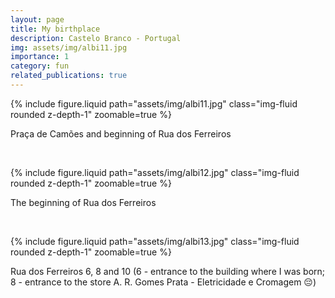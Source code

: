 ```yaml
---
layout: page
title: My birthplace
description: Castelo Branco - Portugal
img: assets/img/albi11.jpg
importance: 1
category: fun
related_publications: true
---
```


<div class="row mt-3">
    <div class="col-sm-16 mt-3 mt-md-0">
        {% include figure.liquid path="assets/img/albi11.jpg" class="img-fluid rounded z-depth-1" zoomable=true %}
    </div>
</div>

Praça de Camões and beginning of Rua dos Ferreiros

&nbsp;

<div class="row mt-3">
    <div class="col-sm-20 mt-3 mt-md-0">
        {% include figure.liquid path="assets/img/albi12.jpg" class="img-fluid rounded z-depth-1" zoomable=true %}
    </div>
</div>

The beginning of Rua dos Ferreiros

&nbsp;

<div class="row mt-3">
    <div class="col-sm-16 mt-3 mt-md-0">
        {% include figure.liquid path="assets/img/albi13.jpg" class="img-fluid rounded z-depth-1" zoomable=true %}
    </div>
</div>

Rua dos Ferreiros 6, 8 and 10 (6 - entrance to the building where I was born; 8 - entrance to the store A. R. Gomes Prata - Eletricidade e Cromagem 😔)

&nbsp;

<script src="https://giscus.app/client.js"
        data-repo="pratajo/pratajo.github.io"
        data-repo-id="R_kgDONl93Sw"
        data-category="Comments"
        data-category-id="DIC_kwDONl93S84Cl7yv"
        data-mapping="title"
        data-strict="1"
        data-reactions-enabled="1"
        data-emit-metadata="0"
        data-input-position="bottom"
        data-theme="preferred_color_scheme"
        data-lang="en"
        crossorigin="anonymous"
        async>
</script>
